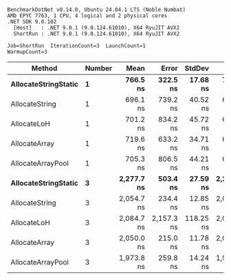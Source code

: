 ```

BenchmarkDotNet v0.14.0, Ubuntu 24.04.1 LTS (Noble Numbat)
AMD EPYC 7763, 1 CPU, 4 logical and 2 physical cores
.NET SDK 9.0.102
  [Host]   : .NET 9.0.1 (9.0.124.61010), X64 RyuJIT AVX2
  ShortRun : .NET 9.0.1 (9.0.124.61010), X64 RyuJIT AVX2

Job=ShortRun  IterationCount=3  LaunchCount=1  
WarmupCount=3  

```
| Method               | Number | Mean       | Error      | StdDev    | Min        | Max        | Gen0   | Gen1   | Allocated |
|--------------------- |------- |-----------:|-----------:|----------:|-----------:|-----------:|-------:|-------:|----------:|
| **AllocateStringStatic** | **1**      |   **766.5 ns** |   **322.5 ns** |  **17.68 ns** |   **755.6 ns** |   **786.9 ns** | **0.0620** | **0.0610** |   **1.02 KB** |
| AllocateString       | 1      |   696.1 ns |   739.2 ns |  40.52 ns |   667.0 ns |   742.4 ns | 0.0620 | 0.0610 |   1.02 KB |
| AllocateLoH          | 1      |   701.2 ns |   834.2 ns |  45.72 ns |   650.7 ns |   739.8 ns | 0.0620 | 0.0610 |   1.02 KB |
| AllocateArray        | 1      |   719.6 ns |   633.2 ns |  34.71 ns |   680.8 ns |   747.8 ns | 0.0620 | 0.0610 |   1.02 KB |
| AllocateArrayPool    | 1      |   705.3 ns |   806.5 ns |  44.21 ns |   656.9 ns |   743.6 ns | 0.0620 | 0.0610 |   1.02 KB |
| **AllocateStringStatic** | **3**      | **2,277.7 ns** |   **503.4 ns** |  **27.59 ns** | **2,255.7 ns** | **2,308.6 ns** | **0.1869** | **0.1831** |   **3.07 KB** |
| AllocateString       | 3      | 2,054.7 ns |   234.4 ns |  12.85 ns | 2,039.9 ns | 2,062.7 ns | 0.1869 | 0.1831 |   3.07 KB |
| AllocateLoH          | 3      | 2,084.7 ns | 2,157.3 ns | 118.25 ns | 2,006.9 ns | 2,220.7 ns | 0.1869 | 0.1831 |   3.07 KB |
| AllocateArray        | 3      | 2,050.0 ns |   215.0 ns |  11.78 ns | 2,040.1 ns | 2,063.1 ns | 0.1869 | 0.1831 |   3.07 KB |
| AllocateArrayPool    | 3      | 1,973.8 ns |   259.8 ns |  14.24 ns | 1,962.3 ns | 1,989.7 ns | 0.1869 | 0.1831 |   3.07 KB |

